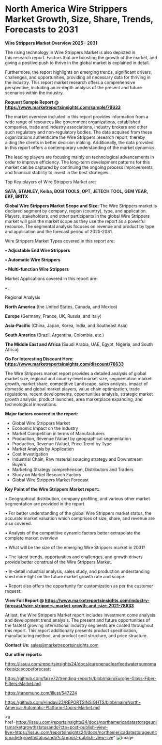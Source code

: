 # North America Wire Strippers Market Growth, Size, Share, Trends, Forecasts to 2031

<Strong> Wire Strippers Market Overview 2025 - 2031</strong>

The rising technology in Wire Strippers Market is also depicted in this research report. Factors that are boosting the growth of the market, and giving a positive push to thrive in the global market is explained in detail.

Furthermore, the report highlights on emerging trends, significant drivers, challenges, and opportunities, providing all necessary data for thriving in the industry. This report market research offers a comprehensive perspective, including an in-depth analysis of the present and future scenarios within the industry.

<strong>Request Sample Report @ <a href=https://www.marketreportsinsights.com/sample/78633>https://www.marketreportsinsights.com/sample/78633</a></strong>

The market overview included in this report provides information from a wide range of resources like government organizations, established companies, trade and industry associations, industry brokers and other such regulatory and non-regulatory bodies. The data acquired from these organizations authenticate the Wire Strippers research report, thereby aiding the clients in better decision making. Additionally, the data provided in this report offers a contemporary understanding of the market dynamics.

The leading players are focusing mainly on technological advancements in order to improve efficiency. The long-term development patterns for this market can be captured by continuing the ongoing process improvements and financial stability to invest in the best strategies.

Top Key players of Wire Strippers Market are:

<strong>SATA, STANLEY, Keiba, BOSI TOOLS, OPT, JETECH TOOL, GEM YEAR, EKF, BRITX</strong>

<strong><b>Global Wire Strippers Market Scope and Size:</b></strong>
The Wire Strippers market is declared segment by company, region (country), type, and application. Players, stakeholders, and other participants in the global Wire Strippers market will gain the market scope as they use the report as a powerful resource. The segmental analysis focuses on revenue and product by type and application and the forecast period of 2025-2031.

Wire Strippers Market Types covered in this report are:

<strong>• Adjustable End Wire Strippers

• Automatic Wire Strippers

• Multi-function Wire Strippers</strong>

Market Applications covered in this report are:

<strong>• .</strong> 

Regional Analysis

<strong>North America</strong> (the United States, Canada, and Mexico)

<strong>Europe</strong> (Germany, France, UK, Russia, and Italy)

<strong>Asia-Pacific</strong> (China, Japan, Korea, India, and Southeast Asia)

<strong>South America</strong> (Brazil, Argentina, Colombia, etc.)

<strong>The Middle East and Africa</strong> (Saudi Arabia, UAE, Egypt, Nigeria, and South Africa)

<strong>Go For Interesting Discount Here: <a href=https://www.marketreportsinsights.com/discount/78633>https://www.marketreportsinsights.com/discount/78633</a></strong>

The Wire Strippers market report provides a detailed analysis of global market size, regional and country-level market size, segmentation market growth, market share, competitive Landscape, sales analysis, impact of domestic and global market players, value chain optimization, trade regulations, recent developments, opportunities analysis, strategic market growth analysis, product launches, area marketplace expanding, and technological innovations.

<strong><b>Major factors covered in the report:</b></strong>
<ul>
  <li>Global Wire Strippers Market </li>
  <li>Economic Impact on the Industry</li>
  <li>Market Competition in terms of Manufacturers</li>
  <li>Production, Revenue (Value) by geographical segmentation</li>
  <li>Production, Revenue (Value), Price Trend by Type</li>
  <li>Market Analysis by Application</li>
  <li>Cost Investigation</li>
  <li>Industrial Chain, Raw material sourcing strategy and Downstream Buyers</li>
  <li>Marketing Strategy comprehension, Distributors and Traders</li>
  <li>Study on Market Research Factors</li>
  <li>Global Wire Strippers Market Forecast</li>
</ul>

<strong><b>Key Point of the Wire Strippers Market report:</b></strong>

• Geographical distribution, company profiling, and various other market segmentation are provided in the report.

• For better understanding of the global Wire Strippers market status, the accurate market valuation which comprises of size, share, and revenue are also covered.

• Analysis of the competitive dynamic factors better extrapolate the complete market overview

• What will be the size of the emerging Wire Strippers market in 2031?

• The latest trends, opportunities and challenges, and growth drivers provide better construal of the Wire Strippers Market.

• In-detail industrial analysis, sales study, and production understanding shed more light on the future market growth rate and scope.

• Report also offers the opportunity for customization as per the customer request.

<strong><b>View Full Report @ <a href=https://www.marketreportsinsights.com/industry-forecast/wire-strippers-market-growth-and-size-2021-78633>https://www.marketreportsinsights.com/industry-forecast/wire-strippers-market-growth-and-size-2021-78633</a></b></strong>


At last, the Wire Strippers Market report includes investment come analysis and development trend analysis. The present and future opportunities of the fastest growing international industry segments are coated throughout this report. This report additionally presents product specification, manufacturing method, and product cost structure, and price structure.

<strong>Contact Us:</strong>
sales@marketreportsinsights.com

<strong>Our other reports:</strong>

<a href=https://issuu.com/reportsinsights24/docs/europenuclearfeedwaterpumpmarketsizescopeforecastt>https://issuu.com/reportsinsights24/docs/europenuclearfeedwaterpumpmarketsizescopeforecastt</a>

<a href=https://github.com/faizy72/trending-reports/blob/main/Europe-Glass-Fiber-Filters-Market.md>https://github.com/faizy72/trending-reports/blob/main/Europe-Glass-Fiber-Filters-Market.md</a>

<a href=https://tanomuno.com/illust/547224>https://tanomuno.com/illust/547224</a>

<a href=https://github.com/Hindavi23/REPORTSINSIGHTS/blob/main/North-America-Automatic-Platform-Doors-Market.md>https://github.com/Hindavi23/REPORTSINSIGHTS/blob/main/North-America-Automatic-Platform-Doors-Market.md</a>

<a href=https://issuu.com/reportsinsights24/docs/northamericadatastorageunitsmarketgrowthstatusando?cta=post-publish-view-live>https://issuu.com/reportsinsights24/docs/northamericadatastorageunitsmarketgrowthstatusando?cta=post-publish-view-live</a>"
![image](https://github.com/user-attachments/assets/102fc47d-3b00-42cd-8a8e-75b6c17d9159)
